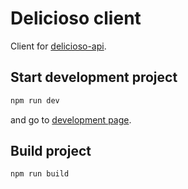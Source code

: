 # Delicioso client

Client for [delicioso-api](https://github.com/TeaFlex/delicioso-api).

## Start development project

```sh
npm run dev
```

and go to [development page](http://localhost:3000).

## Build project

```sh
npm run build
```
